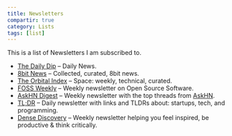 ```yaml
---
title: Newsletters
compartir: true
category: Lists
tags: [list]
---
```

This is a list of Newsletters I am subscribed to.

- [The Daily Dip](https://www.thedailydip.co/) – Daily News.
- [8bit News](https://8bitnews.io/) – Collected, curated, 8bit news.
- [The Orbital Index](https://orbitalindex.com/) – Space: weekly, technical, curated.
- [FOSS Weekly](https://fossweekly.beehiiv.com/) – Weekly newsletter on Open Source Software.
- [AskHN Digest](https://askhndigest.com/) – Weekly newsletter with the top threads from [AskHN](https://news.ycombinator.com/ask).
- [TL;DR](https://tldr.tech/) – Daily newsletter with links and TLDRs about: startups, tech, and programming.
- [Dense Discovery](https://www.densediscovery.com/) – Weekly newsletter helping you feel inspired, be productive & think critically.
